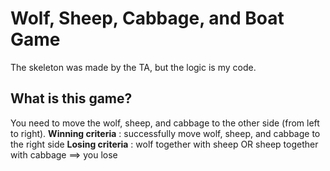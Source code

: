 # Wolf, Sheep, Cabbage, and Boat Game
The skeleton was made by the TA, but the logic is my code.

## What is this game?
You need to move the wolf, sheep, and cabbage to the other side (from left to right).
    **Winning criteria**    : successfully move wolf, sheep, and cabbage to the right side
    **Losing criteria**     : wolf together with sheep OR sheep together with cabbage ==> you lose
